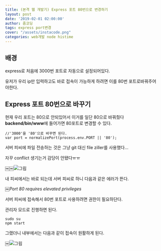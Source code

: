 ```yaml
---
title: (본격 웹 개발기) Express 포트 80번으로 변경하기
layout: post
date: '2019-02-01 02:00:00'
author: 줌코딩
tags: express port변경 
cover: "/assets/instacode.png"
categories: web개발 node histime
---
```


## 배경

express로 처음에 3000번 포트로 자동으로 설정되어있다. 

유저가 우리 ip만 입력하고도 바로 접속이 가능하게 하려면 이를 80번 포트로바꿔주어야한다.

## Express 포트 80번으로 바꾸기

현재 우리 포트는 80으로 안되있어서 이거를 일단 80으로 바꿔줬다
**backend/bin/www**에 들어가면 80포트로 변경할 수 있다.

    //'3000'을 '80'으로 바꾸면 된다.
    var port = normalizePort(process.env.PORT || '80'); 


서버 피씨에 파일 전송하는 것은 그냥 git 대신 file ziller를 사용했다...

자꾸 conflict 생기는거 감당이 안됐다ㅠㅠ 

￼￼![그림](https://raw.githubusercontent.com/zoomKoding/zoomKoding.github.io/source/assets/_posts/express-port-1.png)

내 피씨에서는 바로 되는데 서버 피씨로 하니 다음과 같은 에러가 뜬다.

￼*Port 80 requires elevated privileges*

서버 피씨에 접속해서 80번 포트로 사용하려면 권한이 필요하단다.

관리자 모드로 진행하면 된다.

    sudo su
    npm start

그랬더니 내부에서는 다음과 같이 접속이 원활하게 된다.

￼![그림](https://raw.githubusercontent.com/zoomKoding/zoomKoding.github.io/source/assets/_posts/express-port-2.png)

